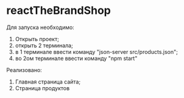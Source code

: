 # reactTheBrandShop
Для запуска необходимо:
1) Открыть проект;
2) открыть 2 терминала;
3) в 1 терминале ввести команду "json-server src/products.json";
4) во 2ом терминале ввести команду "npm start"

Реализовано:
1) Главная страница сайта;
2) Страница продуктов
